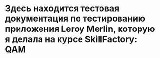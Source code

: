 # Здесь находится тестовая документация по тестированию  приложения  Leroy Merlin,  которую я  делала на  курсе  SkillFactory: QAM
